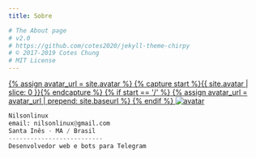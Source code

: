```yaml
---
title: Sobre

# The About page
# v2.0
# https://github.com/cotes2020/jekyll-theme-chirpy
# © 2017-2019 Cotes Chung
# MIT License
---
```


<div id="nav-wrapper">
  <div id="profile-wrapper" class="d-flex flex-column">
    <div id="avatar" class="d-flex justify-content-center">
      <a href="{{ site.baseurl }}/" alt="avatar">
        {% assign avatar_url = site.avatar %}
        {% capture start %}{{ site.avatar | slice: 0 }}{% endcapture %}
        {% if start == '/' %}
          {% assign avatar_url = avatar_url | prepend: site.baseurl %}
        {% endif %}
        <img src="{{ avatar_url }}" alt="avatar" onerror="this.style.display='none'">
      </a>
    <div>

```python
Nilsonlinux
email: nilsonlinux@gmail.com
Santa Inês - MA / Brasil
--------------------------
Desenvolvedor web e bots para Telegram
```
